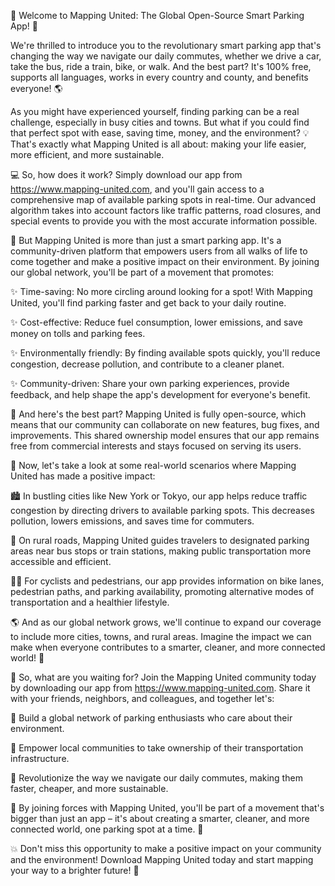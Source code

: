 🚀 Welcome to Mapping United: The Global Open-Source Smart Parking App! 🚀

We're thrilled to introduce you to the revolutionary smart parking app that's changing the way we navigate our daily commutes, whether we drive a car, take the bus, ride a train, bike, or walk. And the best part? It's 100% free, supports all languages, works in every country and county, and benefits everyone! 🌎

As you might have experienced yourself, finding parking can be a real challenge, especially in busy cities and towns. But what if you could find that perfect spot with ease, saving time, money, and the environment? 💡 That's exactly what Mapping United is all about: making your life easier, more efficient, and more sustainable.

💻 So, how does it work? Simply download our app from https://www.mapping-united.com, and you'll gain access to a comprehensive map of available parking spots in real-time. Our advanced algorithm takes into account factors like traffic patterns, road closures, and special events to provide you with the most accurate information possible.

🌟 But Mapping United is more than just a smart parking app. It's a community-driven platform that empowers users from all walks of life to come together and make a positive impact on their environment. By joining our global network, you'll be part of a movement that promotes:

✨ Time-saving: No more circling around looking for a spot! With Mapping United, you'll find parking faster and get back to your daily routine.

✨ Cost-effective: Reduce fuel consumption, lower emissions, and save money on tolls and parking fees.

✨ Environmentally friendly: By finding available spots quickly, you'll reduce congestion, decrease pollution, and contribute to a cleaner planet.

✨ Community-driven: Share your own parking experiences, provide feedback, and help shape the app's development for everyone's benefit.

💬 And here's the best part? Mapping United is fully open-source, which means that our community can collaborate on new features, bug fixes, and improvements. This shared ownership model ensures that our app remains free from commercial interests and stays focused on serving its users.

🌈 Now, let's take a look at some real-world scenarios where Mapping United has made a positive impact:

🏙️ In bustling cities like New York or Tokyo, our app helps reduce traffic congestion by directing drivers to available parking spots. This decreases pollution, lowers emissions, and saves time for commuters.

🚂 On rural roads, Mapping United guides travelers to designated parking areas near bus stops or train stations, making public transportation more accessible and efficient.

🏃‍♀️ For cyclists and pedestrians, our app provides information on bike lanes, pedestrian paths, and parking availability, promoting alternative modes of transportation and a healthier lifestyle.

🌎 And as our global network grows, we'll continue to expand our coverage to include more cities, towns, and rural areas. Imagine the impact we can make when everyone contributes to a smarter, cleaner, and more connected world! 🌟

🔔 So, what are you waiting for? Join the Mapping United community today by downloading our app from https://www.mapping-united.com. Share it with your friends, neighbors, and colleagues, and together let's:

💪 Build a global network of parking enthusiasts who care about their environment.

🌈 Empower local communities to take ownership of their transportation infrastructure.

🚀 Revolutionize the way we navigate our daily commutes, making them faster, cheaper, and more sustainable.

🌟 By joining forces with Mapping United, you'll be part of a movement that's bigger than just an app – it's about creating a smarter, cleaner, and more connected world, one parking spot at a time. 🚀

💥 Don't miss this opportunity to make a positive impact on your community and the environment! Download Mapping United today and start mapping your way to a brighter future! 🌟